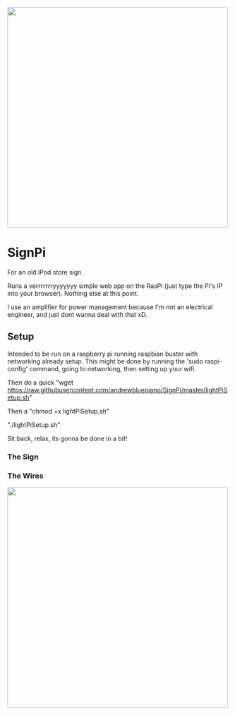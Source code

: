 <img src="https://i.imgur.com/yJKfxQL.jpg" width="500" /> 

# SignPi
For an old iPod store sign.

Runs a verrrrrrryyyyyyy simple web app on the RasPi (just type the Pi's IP into your browser). Nothing else at this point.

I use an amplifier for power management because I'm not an electrical engineer, and just dont wanna deal with that xD.

## Setup
Intended to be run on a raspberry pi running raspbian buster with networking already setup. This might be done by running the 'sudo raspi-config' command, going to networking, then setting up your wifi. 

Then do a quick "wget https://raw.githubusercontent.com/andrewbluepiano/SignPi/master/lightPiSetup.sh"

Then a "chmod +x lightPiSetup.sh"

"./lightPiSetup.sh"

Sit back, relax, its gonna be done in a bit!


### The Sign


### The Wires
<img src="https://i.imgur.com/76YU2V7.jpg" width="500" />

